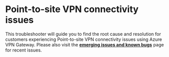 <properties
    pageTitle="TSG Summary: Point-to-site VPN connectivity issues"
    description="TSG Summary: Point-to-site VPN connectivity issues"
    service="microsoft.network"
    resource="vpnGateways"
    authors="chadmath"
    ms.author="chadmat"
    displayOrder=""
    selfHelpType="TSG_Description"
    supportTopicIds=""
    resourceTags=""
    productPesIds=""
    cloudEnvironments="public,fairfax,blackforest,mooncake, usnat, ussec"
    articleId="308d35e1-64b8-4bd4-bceb-45da201e2f70"
    ownershipId="CloudNet_AzureVPNGateway"
/>

# Point-to-site VPN connectivity issues

This troubleshooter will guide you to find the root cause and resolution for customers experiencing Point-to-site VPN connectivity issues using Azure VPN Gateway. Please also visit the **[emerging issues and known bugs](https://supportability.visualstudio.com/AzureNetworking/_wiki/wikis/Wiki/254655/Point-to-Site?anchor=active-point-to-site-work-items)** page for recent issues.